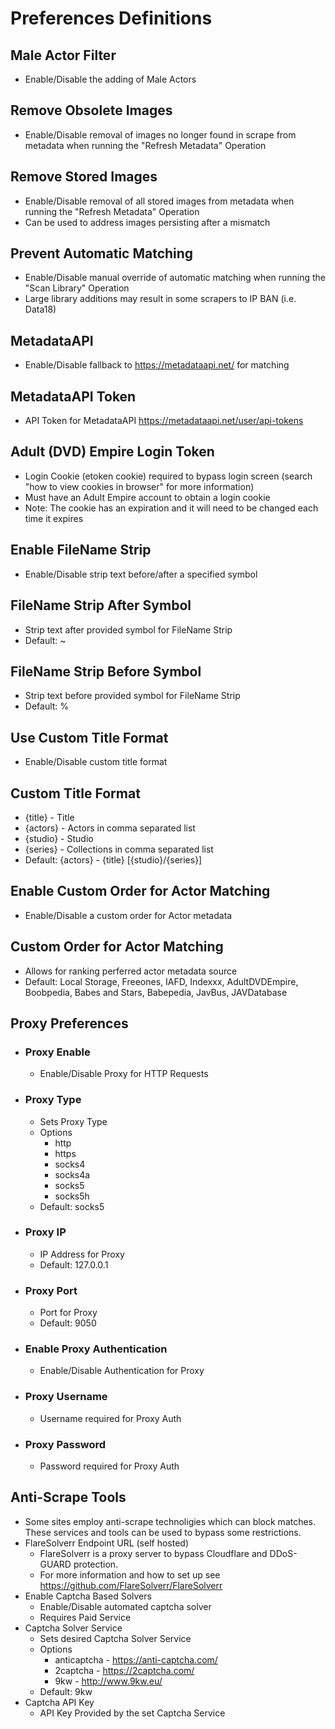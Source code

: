 # Preferences Definitions

## Male Actor Filter
 - Enable/Disable the adding of Male Actors

## Remove Obsolete Images
 - Enable/Disable removal of images no longer found in scrape from metadata when running the "Refresh Metadata" Operation

## Remove Stored Images
 - Enable/Disable removal of all stored images from metadata when running the "Refresh Metadata" Operation
 - Can be used to address images persisting after a mismatch

## Prevent Automatic Matching
 - Enable/Disable manual override of automatic matching when running the "Scan Library" Operation
 - Large library additions may result in some scrapers to IP BAN (i.e. Data18)

## MetadataAPI
 - Enable/Disable fallback to https://metadataapi.net/ for matching

## MetadataAPI Token
 - API Token for MetadataAPI https://metadataapi.net/user/api-tokens

## Adult (DVD) Empire Login Token
 - Login Cookie (etoken cookie) required to bypass login screen (search "how to view cookies in browser" for more information)
 - Must have an Adult Empire account to obtain a login cookie
 - Note: The cookie has an expiration and it will need to be changed each time it expires

## Enable FileName Strip
 - Enable/Disable strip text before/after a specified symbol

## FileName Strip After Symbol
 - Strip text after provided symbol for FileName Strip
 - Default: ~

## FileName Strip Before Symbol
 - Strip text before provided symbol for FileName Strip
 - Default: %

## Use Custom Title Format
 - Enable/Disable custom title format

## Custom Title Format
 - {title} - Title
 - {actors} - Actors in comma separated list
 - {studio} - Studio
 - {series} - Collections in comma separated list
 - Default: {actors} - {title} [{studio}/{series}]

## Enable Custom Order for Actor Matching
 - Enable/Disable a custom order for Actor metadata

## Custom Order for Actor Matching
 - Allows for ranking perferred actor metadata source
 - Default: Local Storage, Freeones, IAFD, Indexxx, AdultDVDEmpire, Boobpedia, Babes and Stars, Babepedia, JavBus, JAVDatabase

## Proxy Preferences

 * ### Proxy Enable
   - Enable/Disable Proxy for HTTP Requests

 * ### Proxy Type
   - Sets Proxy Type
   - Options
     - http
     - https
     - socks4
     - socks4a
     - socks5
     - socks5h
   - Default: socks5

 * ### Proxy IP
   - IP Address for Proxy
   - Default: 127.0.0.1

 * ### Proxy Port
   - Port for Proxy
   - Default: 9050

 * ### Enable Proxy Authentication
   - Enable/Disable Authentication for Proxy

 * ### Proxy Username
   - Username required for Proxy Auth

 * ### Proxy Password
   - Password required for Proxy Auth

## Anti-Scrape Tools
 - Some sites employ anti-scrape technoligies which can block matches. These services and tools can be used to bypass some restrictions.
 - FlareSolverr Endpoint URL (self hosted)
   - FlareSolverr is a proxy server to bypass Cloudflare and DDoS-GUARD protection.
   - For more information and how to set up see https://github.com/FlareSolverr/FlareSolverr
 - Enable Captcha Based Solvers
   - Enable/Disable automated captcha solver
   - Requires Paid Service
 - Captcha Solver Service
   - Sets desired Captcha Solver Service
   - Options
     - anticaptcha - https://anti-captcha.com/
     - 2captcha - https://2captcha.com/
     - 9kw - http://www.9kw.eu/
   - Default: 9kw
 - Captcha API Key
   - API Key Provided by the set Captcha Service
